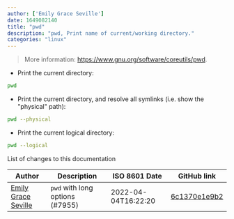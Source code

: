 ```yaml
---
author: ['Emily Grace Seville']
date: 1649082140
title: "pwd"
description: "pwd, Print name of current/working directory."
categories: "linux"
---
```

> More information: <https://www.gnu.org/software/coreutils/pwd>.

- Print the current directory:

```bash
pwd
```

- Print the current directory, and resolve all symlinks (i.e. show the "physical" path):

```bash
pwd --physical
```

- Print the current logical directory:

```bash
pwd --logical
```
List of changes to this documentation


Author | Description | ISO 8601 Date | GitHub link
------|-----|-----|-----
[Emily Grace Seville](mailto:emilyseville7cf@gmail.com) | `pwd` with long options (#7955) | 2022-04-04T16:22:20 | [6c1370e1e9b2](https://github.com/tldr-pages/tldr/commit/6c1370e1e9b264beb9a14586e044cd9f00017652)

